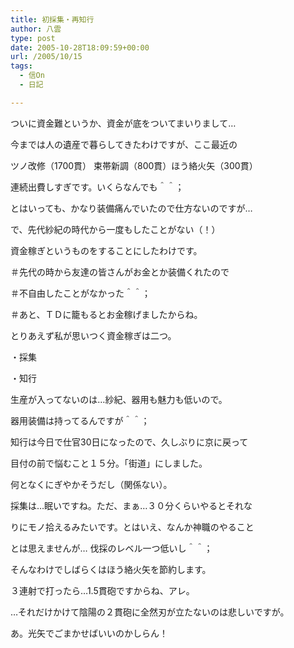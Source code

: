 ```yaml
---
title: 初採集・再知行
author: 八雲
type: post
date: 2005-10-28T18:09:59+00:00
url: /2005/10/15
tags:
  - 信On
  - 日記

---
```

ついに資金難というか、資金が底をついてまいりまして…
	  
今までは人の遺産で暮らしてきたわけですが、ここ最近の
  
ツノ改修（1700貫） 束帯新調（800貫）ほう絡火矢（300貫）
  
連続出費しすぎです。いくらなんでも＾＾；
  
とはいっても、かなり装備痛んでいたので仕方ないのですが…
  
で、先代紗紀の時代から一度もしたことがない（！）
  
資金稼ぎというものをすることにしたわけです。
  
＃先代の時から友達の皆さんがお金とか装備くれたので
  
＃不自由したことがなかった＾＾；
  
＃あと、ＴＤに籠もるとお金稼げましたからね。
	  
とりあえず私が思いつく資金稼ぎは二つ。
  
・採集
  
・知行
	  
生産が入ってないのは…紗紀、器用も魅力も低いので。
  
器用装備は持ってるんですが＾＾；
  
知行は今日で仕官30日になったので、久しぶりに京に戻って
  
目付の前で悩むこと１５分。「街道」にしました。
  
何となくにぎやかそうだし（関係ない）。
	  
採集は…眠いですね。ただ、まぁ…３０分くらいやるとそれな
  
りにモノ拾えるみたいです。とはいえ、なんか神職のやること
  
とは思えませんが… 伐採のレベル一つ低いし＾＾；
	  
そんなわけでしばらくはほう絡火矢を節約します。
  
３連射で打ったら…1.5貫砲ですからね、アレ。
  
…それだけかけて陰陽の２貫砲に全然刃が立たないのは悲しいですが。
  
あ。光矢でごまかせばいいのかしらん！
